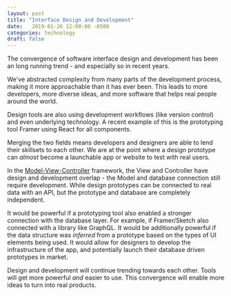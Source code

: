 ```yaml
---
layout: post
title: "Interface Design and Development"
date:   2019-01-26 12:00:00 -0500
categories: technology
draft: false
---
```


The convergence of software interface design and development has been an long running trend - and especially so in recent years.

We've abstracted complexity from many parts of the development process, making it more approachable than it has ever been. This leads to more developers, more diverse ideas, and more software that helps real people around the world.

Design tools are also using development workflows (like version control) and even underlying technology. A recent example of this is the prototyping tool Framer using React for all components.

Merging the two fields means developers and designers are able to lend their skillsets to each other. We are at the point where a design prototype can _almost_ become a launchable app or website to test with real users.

In the [Model-View-Controller](https://en.wikipedia.org/wiki/Model%E2%80%93view%E2%80%93controller) framework, the View and Controller have design and development overlap - the Model and database connection still require development. While design prototypes can be connected to real data with an API, but the prototype and database are completely independent. 

It would be powerful if a prototyping tool also enabled a stronger connection with the database layer. For example, if Framer/Sketch also connected with a library like GraphQL. It would be additionally powerful if the data structure was _inferred_ from a prototype based on the types of UI elements being used. It would allow for designers to develop the infrastructure of the app, and potentially launch their database driven prototypes in market. 

Design and development will continue trending towards each other. Tools will get more powerful _and_ easier to use. This convergence will enable more ideas to turn into real products.